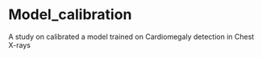 # Model_calibration
A study on calibrated a model trained on Cardiomegaly detection in Chest X-rays
